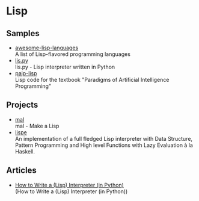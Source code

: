 # Lisp

## Samples

- [awesome-lisp-languages](https://github.com/dundalek/awesome-lisp-languages)
  <br/>A list of Lisp-flavored programming languages
- [lis.py](https://github.com/norvig/pytudes/blob/main/py/lis.py)
  <br/>lis.py - Lisp interpreter written in Python
- [paip-lisp](https://github.com/norvig/paip-lisp)
  <br/>Lisp code for the textbook "Paradigms of Artificial Intelligence Programming"

## Projects

- [mal](https://github.com/kanaka/mal)
  <br/>mal - Make a Lisp
- [lispe](https://github.com/naver/lispe)
  <br/>An implementation of a full fledged Lisp interpreter with Data Structure, Pattern Programming and High level
  Functions with Lazy Evaluation à la Haskell.

## Articles

- [How to Write a (Lisp) Interpreter (in Python)](https://norvig.com/lispy.html)
  <br/>(How to Write a (Lisp) Interpreter (in Python))